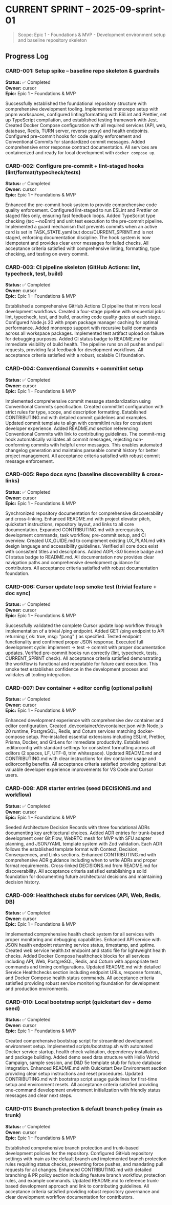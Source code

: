 # CURRENT SPRINT – 2025-09-sprint-01

> Scope: Epic 1 - Foundations & MVP - Development environment setup and baseline repository skeleton

## Progress Log

<!-- Cursor appends new sections here per task card -->

### CARD-001: Setup spike – baseline repo skeleton & guardrails

**Status:** ✅ Completed  
**Owner:** cursor  
**Epic:** Epic 1 – Foundations & MVP

Successfully established the foundational repository structure with comprehensive development tooling. Implemented monorepo setup with pnpm workspaces, configured linting/formatting with ESLint and Prettier, set up TypeScript compilation, and established testing framework with Jest. Created Docker Compose configuration with all required services (API, web, database, Redis, TURN server, reverse proxy) and health endpoints. Configured pre-commit hooks for code quality enforcement and Conventional Commits for standardized commit messages. Added comprehensive error response contract documentation. All services are containerized and ready for local development with `docker compose up`.

### CARD-002: Configure pre-commit + lint-staged hooks (lint/format/typecheck/tests)

**Status:** ✅ Completed  
**Owner:** cursor  
**Epic:** Epic 1 – Foundations & MVP

Enhanced the pre-commit hook system to provide comprehensive code quality enforcement. Configured lint-staged to run ESLint and Prettier on staged files only, ensuring fast feedback loops. Added TypeScript type checking (tsc --noEmit) and unit test execution to the pre-commit pipeline. Implemented a guard mechanism that prevents commits when an active card is set in TASK_STATE.yaml but docs/CURRENT_SPRINT.md is not staged, enforcing documentation discipline. The hook system is now idempotent and provides clear error messages for failed checks. All acceptance criteria satisfied with comprehensive linting, formatting, type checking, and testing on every commit.

### CARD-003: CI pipeline skeleton (GitHub Actions: lint, typecheck, test, build)

**Status:** ✅ Completed  
**Owner:** cursor  
**Epic:** Epic 1 – Foundations & MVP

Established a comprehensive GitHub Actions CI pipeline that mirrors local development workflows. Created a four-stage pipeline with sequential jobs: lint, typecheck, test, and build, ensuring code quality gates at each stage. Configured Node.js 20 with pnpm package manager caching for optimal performance. Added monorepo support with recursive build commands across all workspace packages. Implemented test artifact upload on failure for debugging purposes. Added CI status badge to README.md for immediate visibility of build health. The pipeline runs on all pushes and pull requests, providing fast feedback for development workflows. All acceptance criteria satisfied with a robust, scalable CI foundation.

### CARD-004: Conventional Commits + commitlint setup

**Status:** ✅ Completed  
**Owner:** cursor  
**Epic:** Epic 1 – Foundations & MVP

Implemented comprehensive commit message standardization using Conventional Commits specification. Created commitlint configuration with strict rules for type, scope, and description formatting. Established CONTRIBUTING.md with detailed commit guidelines and examples. Updated commit template to align with commitlint rules for consistent developer experience. Added README.md section referencing Conventional Commits with link to contributing guidelines. The commit-msg hook automatically validates all commit messages, rejecting non-conforming commits with helpful error messages. This enables automated changelog generation and maintains parseable commit history for better project management. All acceptance criteria satisfied with robust commit message enforcement.

### CARD-005: Repo docs sync (baseline discoverability & cross-links)

**Status:** ✅ Completed  
**Owner:** cursor  
**Epic:** Epic 1 – Foundations & MVP

Synchronized repository documentation for comprehensive discoverability and cross-linking. Enhanced README.md with project elevator pitch, quickstart instructions, repository layout, and links to all core documentation. Expanded CONTRIBUTING.md with prerequisites, development commands, task workflow, pre-commit setup, and CI overview. Created UX_GUIDE.md to complement existing UX_PLAN.md with design language and accessibility guidelines. Verified all core docs exist with consistent titles and descriptions. Added AGPL-3.0 license badge and CI status badge to README.md. All documentation now provides clear navigation paths and comprehensive development guidance for contributors. All acceptance criteria satisfied with robust documentation foundation.

### CARD-006: Cursor update loop smoke test (trivial feature + doc sync)

**Status:** ✅ Completed  
**Owner:** cursor  
**Epic:** Epic 1 – Foundations & MVP

Successfully validated the complete Cursor update loop workflow through implementation of a trivial /ping endpoint. Added GET /ping endpoint to API returning { ok: true, msg: "pong" } as specified. Tested endpoint functionality and confirmed proper JSON response. Executed full development cycle: implement → test → commit with proper documentation updates. Verified pre-commit hooks run correctly (lint, typecheck, tests, CURRENT_SPRINT check). All acceptance criteria satisfied demonstrating the workflow is functional and repeatable for future card execution. This smoke test establishes confidence in the development process and validates all tooling integration.

### CARD-007: Dev container + editor config (optional polish)

**Status:** ✅ Completed  
**Owner:** cursor  
**Epic:** Epic 1 – Foundations & MVP

Enhanced development experience with comprehensive dev container and editor configuration. Created .devcontainer/devcontainer.json with Node.js 20 runtime, PostgreSQL, Redis, and Coturn services matching docker-compose setup. Pre-installed essential extensions including ESLint, Prettier, Prisma, Docker, and GitLens for immediate productivity. Established .editorconfig with standard settings for consistent formatting across all editors (2 spaces, LF, UTF-8, trim whitespace). Updated README.md and CONTRIBUTING.md with clear instructions for dev container usage and editorconfig benefits. All acceptance criteria satisfied providing optional but valuable developer experience improvements for VS Code and Cursor users.

### CARD-008: ADR starter entries (seed DECISIONS.md and workflow)

**Status:** ✅ Completed  
**Owner:** cursor  
**Epic:** Epic 1 – Foundations & MVP

Seeded Architecture Decision Records with three foundational ADRs documenting key architectural choices. Added ADR entries for trunk-based development over Git Flow, WebRTC mesh for MVP with SFU adapter planning, and JSON/YAML template system with Zod validation. Each ADR follows the established template format with Context, Decision, Consequences, and Links sections. Enhanced CONTRIBUTING.md with comprehensive ADR guidance including when to write ADRs and proper format requirements. Cross-linked DECISIONS.md from README.md for discoverability. All acceptance criteria satisfied establishing a solid foundation for documenting future architectural decisions and maintaining decision history.

### CARD-009: Healthcheck stubs for services (API, Web, Redis, DB)

**Status:** ✅ Completed  
**Owner:** cursor  
**Epic:** Epic 1 – Foundations & MVP

Implemented comprehensive health check system for all services with proper monitoring and debugging capabilities. Enhanced API service with JSON health endpoint returning service status, timestamp, and uptime. Created web service health.txt endpoint and static file for lightweight health checks. Added Docker Compose healthcheck blocks for all services including API, Web, PostgreSQL, Redis, and Coturn with appropriate test commands and timing configurations. Updated README.md with detailed Service Healthchecks section including endpoint URLs, response formats, and Docker Compose health status commands. All acceptance criteria satisfied providing robust service monitoring foundation for development and production environments.

### CARD-010: Local bootstrap script (quickstart dev + demo seed)

**Status:** ✅ Completed  
**Owner:** cursor  
**Epic:** Epic 1 – Foundations & MVP

Created comprehensive bootstrap script for streamlined development environment setup. Implemented scripts/bootstrap.sh with automated Docker service startup, health check validation, dependency installation, and package building. Added demo seed data structure with Hello World Campaign, sample session, and D&D 5e template stub for future database integration. Enhanced README.md with Quickstart Dev Environment section providing clear setup instructions and reset procedures. Updated CONTRIBUTING.md with bootstrap script usage guidelines for first-time setup and environment resets. All acceptance criteria satisfied providing one-command development environment initialization with friendly status messages and clear next steps.

### CARD-011: Branch protection & default branch policy (main as trunk)

**Status:** ✅ Completed  
**Owner:** cursor  
**Epic:** Epic 1 – Foundations & MVP

Established comprehensive branch protection and trunk-based development policies for the repository. Configured GitHub repository settings with main as the default branch and implemented branch protection rules requiring status checks, preventing force pushes, and mandating pull requests for all changes. Enhanced CONTRIBUTING.md with detailed branching & PR policy section including feature branch workflow, protection rules, and example commands. Updated README.md to reference trunk-based development approach and link to contributing guidelines. All acceptance criteria satisfied providing robust repository governance and clear development workflow documentation for contributors.
